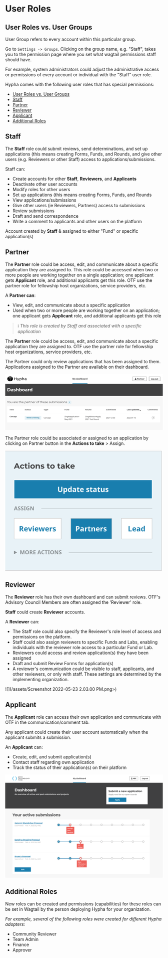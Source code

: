 # User Roles

## User Roles vs. User Groups

User Group refers to every account within this particular group. 

Go to `Settings -> Groups`. Clicking on the group name, e.g. "Staff", takes you to the permission page where you set what wagtail permissions staff should have. 

For example, system administrators could adjust the administrative access or permissions of every account or individual with the "Staff" user role.


Hypha comes with the following user roles that has special permissions:

- [User Roles vs. User Groups](#user-roles-vs-user-groups)
- [Staff](#staff)
- [Partner](#partner)
- [Reviewer](#reviewer)
- [Applicant](#applicant)
- [Additional Roles](#additional-roles)

## Staff

The **Staff** role could submit reviews, send determinations, and set up applications (this means creating Forms, Funds, and Rounds, and give other users (e.g. Reviewers or other Staff) access to applications/submissions.

Staff can:

* Create accounts for other **Staff**, **Reviewers**, and **Applicants**
* Deactivate other user accounts
* Modify roles for other users
* Set up applications (this means creating Forms, Funds, and Rounds
* View applications/submissions
* Give other users (ie Reviewers, Partners) access to submissions
* Review submissions
* Draft and send correspondence
* Write a comment to applicants and other users on the platform

Account created by **Staff** & assigned to either "Fund" or specific application(s)

## Partner

The **Partner** role could be access, edit, and communicate about a specific application they are assigned to. This role could be accessed when two or more people are working together on a single application; one applicant gets **Applicant** role, and additional applicants get this role. OTF use the partner role for fellowship host organizations, service providers, etc.

A **Partner can**:

* View, edit, and communicate about a specific application
* Used when two or more people are working together on an application; one applicant gets **Applicant** role, and additional applicants get this role

> ℹ️ _This role is created by Staff and associated with a specific application_

The **Partner** role could be access, edit, and communicate about a specific application they are assigned to. OTF use the partner role for fellowship host organizations, service providers, etc.

The Partner could only review applications that has been assigned to them. Applications assigned to the Partner are available on their dashboard.

![](../assets/partner_dashboard_assign_submission.png)

The Partner role could be associated or assigned to an application by clicking on Partner button in the **Actions to take** > Assign.

![](../assets/submission_how-to-assign-partner.png)

## Reviewer

The **Reviewer** role has their own dashboard and can submit reviews. OTF's Advisory Council Members are often assigned the 'Reviewer' role.

**Staff** could create **Reviewer** accounts.

A **Reviewer** can:

* The Staff role could also specify the Reviewer's role level of access and permissions on the platform.
* Staff could also assign reviewers to specific Funds and Labs, enabling individuals with the reviewer role access to a particular Fund or Lab.
* Reviewers could access and review application(s) they have been assigned
* Draft and submit Review Forms for application(s)
* A reviewer's communication could be visible to staff, applicants, and other reviewers, or only with staff. These settings are determined by the implementing organization.

![](/assets/Screenshot 2022-05-23 2.03.00 PM.png>)


## Applicant

The **Applicant** role can access their own application and communicate with OTF in the communication/comment tab.

Any applicant could create their user account automatically when the applicant submits a submission.

An **Applicant** can:

* Create, edit, and submit application(s)
* Contact staff regarding own application
* Track the status of their application(s) on their platform

![](../assets/staff_applicant_dashboard.png)


## Additional Roles

New roles can be created and permissions (capabilities) for these roles can be set in Wagtail by the person deploying Hypha for your organization.

_For example, several of the following roles were created for different Hypha adopters:_

* Community Reviewer
* Team Admin
* Finance
* Approver
